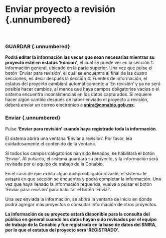 # Enviar proyecto a revisión  {.unnumbered}

<br>

### GUARDAR {.unnumbered}

**Podrá editar la información las veces que sean necesarias mientras su proyecto esté en estatus ‘Edición’**, el cuál se puede ver en la sección 1: Información general, ubicado en la parte superior. Una vez que pulse el botón ‘Enviar para revisión’, el cuál se encuentra al final de las cuatro secciones, es decir después la sección 4: Fuentes de información, el estatus del proyecto cambiará automáticamente a ‘En revisión’ y ya no será posible hacer cambios, al menos que haya campos obligatorios vacíos o el sistema encuentra inconsistencias en los datos capturados. Si requiere hacer algún cambio después de haber enviado el proyecto a revisión, deberá enviar un correo electrónico a **snira@conabio.gob.mx**.


### Enviar {.unnumbered}

Pulse **‘Enviar para revisión’ cuando haya registrado toda la información**.


El sistema abrirá una ventana ‘Enviar a revisión’. Por favor, lea cuidadosamente el contenido de la ventana. 


Si todos los campos obligatorios han sido llenados, se habilitará el botón ‘Enviar’. Al pulsarlo, el sistema guardará su proyecto, y la información será revisada por el equipo de trabajo de la Conabio. 

En el caso de que exista algún campo obligatorio vacío, el sistema le avisará en que sección se encuentra y podrá completar la información. Una vez que haya llenado la información requerida, vuelva a pulsar el botón ‘Enviar para revisión’ para habilitar el botón ‘Enviar’. 

Una vez enviada la información, se abrirá la ventana de inicio en donde podrá agregar más proyectos o consultar información de otros proyectos. 

**La información de su proyecto estará disponible para la consulta del público en general cuando los datos hayan sido revisados por el equipo de trabajo de la Conabio y fue registrada en la base de datos del SNIRA, por lo que el estatus del proyecto será ‘REGISTRADO’.**

